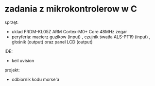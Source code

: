 # zadania z mikrokontrolerow w C

sprzęt:

- uklad FRDM-KL05Z ARM Cortex-M0+ Core 48MHz zegar
- peryferia: macierz guzikow (input) , czujnik śwatła  ALS-PT19 (input) , głośnik (output) oraz panel LCD (output)

IDE:

- keil uvision

projekt:

- odbiornik kodu morse'a
